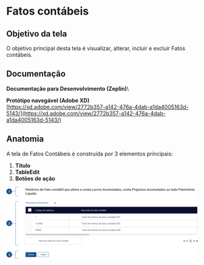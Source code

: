 # Fatos contábeis

## Objetivo da tela

O objetivo principal desta tela é visualizar, alterar, incluir e excluir Fatos contábeis.

## Documentação

**Documentação para Desenvolvimento (Zeplin)**\


**Protótipo navegável (Adobe XD)**\
[https://xd.adobe.com/view/2772b357-a142-476a-4dab-a1da4005163d-5143/](https://xd.adobe.com/view/2772b357-a142-476a-4dab-a1da4005163d-5143/)

## Anatomia

A tela de Fatos Contábeis é construída por 3 elementos principais:

1. **Título**
2. **TableEdit**
3. **Botões de ação**

![](<../../.gitbook/assets/image (890).png>)
